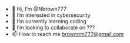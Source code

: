 - 👋 Hi, I’m @Nbrown777
- 👀 I’m interested in cybersecurity
- 🌱 I’m currently learning coding 
- 💞️ I’m looking to collaborate on ???
- 📫 How to reach me brownnm777@gmail.com

<!---
Nbrown777/Nbrown777 is a ✨ special ✨ repository because its `README.md` (this file) appears on your GitHub profile.
You can click the Preview link to take a look at your changes.
--->
